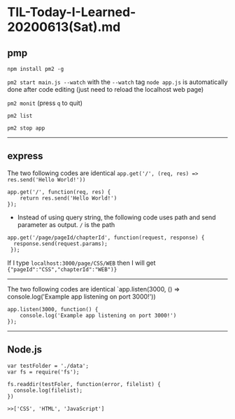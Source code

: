# TIL-Today-I-Learned- 20200613(Sat).md

## pmp

`npm install pm2 -g`

`pm2 start main.js --watch` with the `--watch` tag `node app.js` is automatically done after code editing (just need to reload the localhost web page)

`pm2 monit` (press `q` to quit)

`pm2 list`

`pm2 stop app`

---

## express

The two following codes are identical
`app.get('/', (req, res) => res.send('Hello World!'))`

```
app.get('/', function(req, res) {
    return res.send('Hello World!')
});
```
- Instead of using query string, the following code uses path and send parameter as output.
`/` is the path
```
app.get('/page/pageId/chapterId', function(request, response) {
  response.send(request.params);
 });
 ```
 If I type `localhost:3000/page/CSS/WEB` then I will get
 `{"pageId":"CSS","chapterId":"WEB")}`

---
The two following codes are identical
`app.listen(3000, () => console.log('Example app listening on port 3000!'))

```
app.listen(3000, function() {
    console.log('Example app listening on port 3000!')
});
```

---


## Node.js

```
var testFolder = './data';
var fs = require('fs');

fs.readdir(testFoler, function(error, filelist) {
  console.log(filelist);
})

>>['CSS', 'HTML', 'JavaScript']
```

